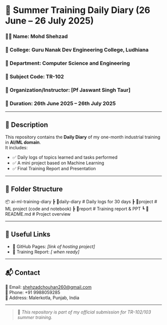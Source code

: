 # 💼 Summer Training Daily Diary (26 June – 26 July 2025)

### 👨‍🎓 Name: Mohd Shehzad  
### 🏫 College: Guru Nanak Dev Engineering College, Ludhiana  
### 🔧 Department: Computer Science and Engineering  
### 📘 Subject Code: TR-102  
### 🏢 Organization/Instructor: [Pf Jaswant Singh Taur]  
### 📅 Duration: 26th June 2025 – 26th July 2025  

---

## 📌 Description

This repository contains the **Daily Diary** of my one-month industrial training in **AI/ML domain**.  
It includes:

- ✅ Daily logs of topics learned and tasks performed
- ✅ A mini project based on Machine Learning
- ✅ Final Training Report and Presentation

---

## 📁 Folder Structure
📦 ai-ml-training-diary
┣ 📂daily-diary # Daily logs for 30 days
┣ 📂project # ML project (code and notebook)
┣ 📂report # Training report & PPT
┗ 📄 README.md # Project overview

---

## 🔗 Useful Links

- 🔗 GitHub Pages: *[link of hosting project]*
- 📄 Training Report: *[ when ready]*

---

## 📬 Contact

📧 Email: shehzadchouhan260@gmail.com  
📱 Phone: +91 9988059285  
📍 Address: Malerkotla, Punjab, India  

---

> 📢 *This repository is part of my official submission for TR-102/103 summer training.*

